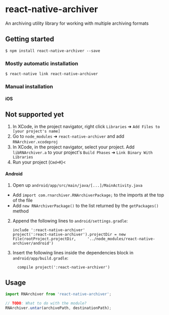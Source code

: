 # react-native-archiver
An archiving utility library for working with multiple archiving formats

## Getting started

`$ npm install react-native-archiver --save`

### Mostly automatic installation

`$ react-native link react-native-archiver`

### Manual installation


#### iOS
## Not supported yet
1. In XCode, in the project navigator, right click `Libraries` ➜ `Add Files to [your project's name]`
2. Go to `node_modules` ➜ `react-native-archiver` and add `RNArchiver.xcodeproj`
3. In XCode, in the project navigator, select your project. Add `libRNArchiver.a` to your project's `Build Phases` ➜ `Link Binary With Libraries`
4. Run your project (`Cmd+R`)<

#### Android

1. Open up `android/app/src/main/java/[...]/MainActivity.java`
  - Add `import com.rnarchiver.RNArchiverPackage;` to the imports at the top of the file
  - Add `new RNArchiverPackage()` to the list returned by the `getPackages()` method
2. Append the following lines to `android/settings.gradle`:
  	```
  	include ':react-native-archiver'
  	project(':react-native-archiver').projectDir = new File(rootProject.projectDir, 	'../node_modules/react-native-archiver/android')
  	```
3. Insert the following lines inside the dependencies block in `android/app/build.gradle`:
  	```
      compile project(':react-native-archiver')
  	```


## Usage
```javascript
import RNArchiver from 'react-native-archiver';

// TODO: What to do with the module?
RNArchiver.untar(archivePath, destinationPath);
```
  